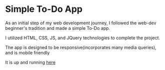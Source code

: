 # Simple To-Do App
<p>As an initial step of my web development journey, I followed the web-dev beginner's tradition and made a simple To-Do app.</p>
<p>I utilized HTML, CSS, JS, and JQuery technologies to complete the project.</p>
<p>The app is designed to be responsive(incorporates many media queries), and is mobile friendly</p>
<p>It is up and running <a href="https://kaanserin.github.io/SimpleToDoApp/">here</a></p>
